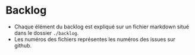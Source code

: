 # Backlog 

- Chaque élément du backlog est expliqué sur un fichier markdown situé dans le dossier `./backlog`. 
- Les numéros des fichiers représentes les numéros des issues sur github.
